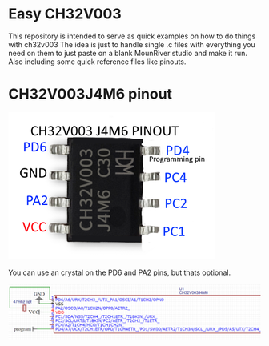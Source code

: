 # Easy CH32V003
This repository is intended to serve as quick examples on how to do things with ch32v003
The idea is just to handle single .c files with everything you need on them to just paste on a blank MounRiver studio and make it run. Also including some quick reference files like pinouts.


# CH32V003J4M6 pinout

![CH32V003J4M6 pinout](/images/ch32v003j4m6-pinout.png "CH32V003J4M6 pinout")

You can use an crystal on the PD6 and PA2 pins, but thats optional.

![CH32V003J4M6 diagram](/images/ch32v003j4m6-diagram.png "CH32V003J4M6 diagram")
